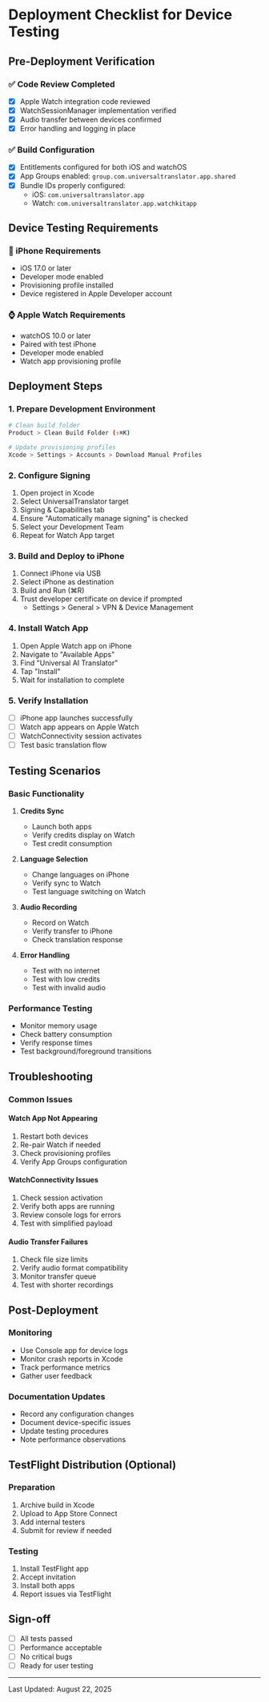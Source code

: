 # Deployment Checklist for Device Testing

## Pre-Deployment Verification

### ✅ Code Review Completed
- [x] Apple Watch integration code reviewed
- [x] WatchSessionManager implementation verified
- [x] Audio transfer between devices confirmed
- [x] Error handling and logging in place

### ✅ Build Configuration
- [x] Entitlements configured for both iOS and watchOS
- [x] App Groups enabled: `group.com.universaltranslator.app.shared`
- [x] Bundle IDs properly configured:
  - iOS: `com.universaltranslator.app`
  - Watch: `com.universaltranslator.app.watchkitapp`

## Device Testing Requirements

### 📱 iPhone Requirements
- iOS 17.0 or later
- Developer mode enabled
- Provisioning profile installed
- Device registered in Apple Developer account

### ⌚ Apple Watch Requirements
- watchOS 10.0 or later
- Paired with test iPhone
- Developer mode enabled
- Watch app provisioning profile

## Deployment Steps

### 1. Prepare Development Environment
```bash
# Clean build folder
Product > Clean Build Folder (⇧⌘K)

# Update provisioning profiles
Xcode > Settings > Accounts > Download Manual Profiles
```

### 2. Configure Signing
1. Open project in Xcode
2. Select UniversalTranslator target
3. Signing & Capabilities tab
4. Ensure "Automatically manage signing" is checked
5. Select your Development Team
6. Repeat for Watch App target

### 3. Build and Deploy to iPhone
1. Connect iPhone via USB
2. Select iPhone as destination
3. Build and Run (⌘R)
4. Trust developer certificate on device if prompted
   - Settings > General > VPN & Device Management

### 4. Install Watch App
1. Open Apple Watch app on iPhone
2. Navigate to "Available Apps"
3. Find "Universal AI Translator"
4. Tap "Install"
5. Wait for installation to complete

### 5. Verify Installation
- [ ] iPhone app launches successfully
- [ ] Watch app appears on Apple Watch
- [ ] WatchConnectivity session activates
- [ ] Test basic translation flow

## Testing Scenarios

### Basic Functionality
1. **Credits Sync**
   - Launch both apps
   - Verify credits display on Watch
   - Test credit consumption

2. **Language Selection**
   - Change languages on iPhone
   - Verify sync to Watch
   - Test language switching on Watch

3. **Audio Recording**
   - Record on Watch
   - Verify transfer to iPhone
   - Check translation response

4. **Error Handling**
   - Test with no internet
   - Test with low credits
   - Test with invalid audio

### Performance Testing
- Monitor memory usage
- Check battery consumption
- Verify response times
- Test background/foreground transitions

## Troubleshooting

### Common Issues

#### Watch App Not Appearing
1. Restart both devices
2. Re-pair Watch if needed
3. Check provisioning profiles
4. Verify App Groups configuration

#### WatchConnectivity Issues
1. Check session activation
2. Verify both apps are running
3. Review console logs for errors
4. Test with simplified payload

#### Audio Transfer Failures
1. Check file size limits
2. Verify audio format compatibility
3. Monitor transfer queue
4. Test with shorter recordings

## Post-Deployment

### Monitoring
- Use Console app for device logs
- Monitor crash reports in Xcode
- Track performance metrics
- Gather user feedback

### Documentation Updates
- Record any configuration changes
- Document device-specific issues
- Update testing procedures
- Note performance observations

## TestFlight Distribution (Optional)

### Preparation
1. Archive build in Xcode
2. Upload to App Store Connect
3. Add internal testers
4. Submit for review if needed

### Testing
1. Install TestFlight app
2. Accept invitation
3. Install both apps
4. Report issues via TestFlight

## Sign-off

- [ ] All tests passed
- [ ] Performance acceptable
- [ ] No critical bugs
- [ ] Ready for user testing

---
Last Updated: August 22, 2025